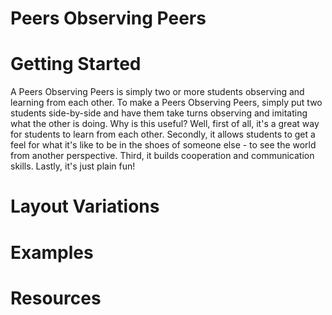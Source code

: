 # Peers Observing Peers

# Getting Started

A Peers Observing Peers is simply two or more students observing and learning from each other. To make a Peers Observing Peers, simply put two students side-by-side and have them take turns observing and imitating what the other is doing. Why is this useful? Well, first of all, it's a great way for students to learn from each other. Secondly, it allows students to get a feel for what it's like to be in the shoes of someone else - to see the world from another perspective. Third, it builds cooperation and communication skills. Lastly, it's just plain fun!

# Layout Variations
# Examples
# Resources